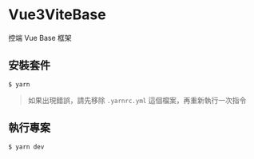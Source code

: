 # Vue3ViteBase

控端 Vue Base 框架

## 安裝套件

```
$ yarn
```

> 如果出現錯誤，請先移除 `.yarnrc.yml` 這個檔案，再重新執行一次指令


## 執行專案

```
$ yarn dev 
```

